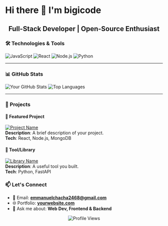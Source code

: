 # Hi there 👋 I'm bigicode

<h2 align="center">Full-Stack Developer | Open-Source Enthusiast</h2>

### 🛠️ Technologies & Tools
![JavaScript](https://img.shields.io/badge/JavaScript-F7DF1E?style=flat-square&logo=javascript&logoColor=black)
![React](https://img.shields.io/badge/React-20232A?style=flat-square&logo=react&logoColor=61DAFB)
![Node.js](https://img.shields.io/badge/Node.js-339933?style=flat-square&logo=nodedotjs&logoColor=white)
![Python](https://img.shields.io/badge/Python-3776AB?style=flat-square&logo=python&logoColor=white)

---

### 📊 GitHub Stats
![Your GitHub Stats](https://github-readme-stats.vercel.app/api?username=yourusername&show_icons=true&theme=radical)
![Top Languages](https://github-readme-stats.vercel.app/api/top-langs/?username=yourusername&layout=compact&theme=radical)

---

### 🚀 Projects

#### 🎯 Featured Project
[![Project Name](https://placehold.co/800x300/2a2a2a/white?text=Project+Demo)](https://github.com/yourusername/project-repo)  
**Description**: A brief description of your project.  
**Tech**: React, Node.js, MongoDB  

#### 🔧 Tool/Library
[![Library Name](https://placehold.co/800x300/1e1e1e/white?text=Open-Source+Library)](https://github.com/yourusername/library-repo)  
**Description**: A useful tool you built.  
**Tech**: Python, FastAPI  



### 📫 Let's Connect
- 📧 Email: **emmanuelchacha2468@gmail.com**  
- 🌐 Portfolio: **[yourwebsite.com](https://yourwebsite.com)**  
- 💬 Ask me about: **Web Dev, Frontend & Backend**  



<p align="center">
  <img src="https://komarev.com/ghpvc/?username=yourusername&label=Profile%20Views&color=blueviolet" alt="Profile Views" />
</p>
